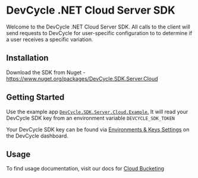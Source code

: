 # DevCycle .NET Cloud Server SDK

Welcome to the DevCycle .NET Cloud Server SDK. All calls to the client will send requests to DevCycle for user-specific configuration to to determine if a user receives a specific variation.

## Installation
Download the SDK from Nuget - https://www.nuget.org/packages/DevCycle.SDK.Server.Cloud

## Getting Started
Use the example app [`DevCycle.SDK.Server.Cloud.Example`.](https://github.com/DevCycleHQ/dotnet-server-sdk/tree/main/DevCycle.SDK.Server.Cloud.Example) It will read your DevCycle SDK key from an environment variable `DEVCYCLE_SDK_TOKEN`

Your DevCycle SDK key can be found via [Environments & Keys Settings](https://www.devcycle.com/r/environments) on the DevCycle dashboard.

## Usage
To find usage documentation, visit our docs for [Cloud Bucketing](https://docs.devcycle.com/docs/sdk/server-side-sdks/dotnet-cloud)
